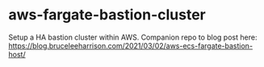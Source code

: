 # aws-fargate-bastion-cluster
Setup a HA bastion cluster within AWS. Companion repo to blog post here: https://blog.bruceleeharrison.com/2021/03/02/aws-ecs-fargate-bastion-host/
